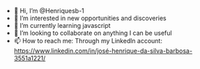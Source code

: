- 👋 Hi, I’m @Henriquesb-1
- 👀 I’m interested in new opportunities and discoveries 
- 🌱 I’m currently learning javascript
- 💞️ I’m looking to collaborate on anything I can be useful
- 📫 How to reach me: Through my Linkedln account: https://www.linkedin.com/in/josé-henrique-da-silva-barbosa-3551a1221/

<!---
Henriquesb-1/Henriquesb-1 is a ✨ special ✨ repository because its `README.md` (this file) appears on your GitHub profile.
You can click the Preview link to take a look at your changes.
--->
